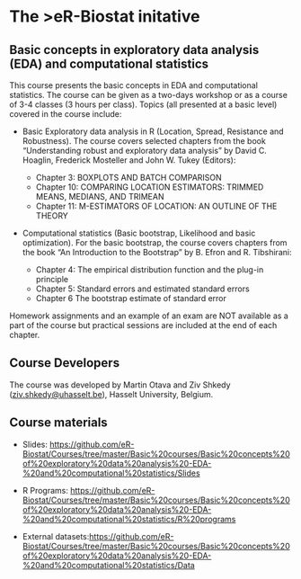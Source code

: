 # The >eR-Biostat initative
## Basic concepts in exploratory data analysis (EDA) and computational statistics

This course presents the basic concepts in EDA and computational statistics. The course can be given as a  two-days workshop or as a course of 3-4 classes (3 hours per class).  Topics (all presented at a basic level) covered in the course include:

* Basic Exploratory data analysis in R (Location, Spread, Resistance and Robustness). The course covers selected chapters from the book “Understanding robust and exploratory data analysis” by David C. Hoaglin, Frederick Mosteller and John W. Tukey (Editors): 
  + Chapter 3: BOXPLOTS AND BATCH COMPARISON
  + Chapter 10: COMPARING LOCATION ESTIMATORS: TRIMMED MEANS, MEDIANS, AND TRIMEAN
  + Chapter 11: M-ESTIMATORS OF LOCATION: AN OUTLINE OF THE THEORY

* Computational statistics (Basic bootstrap, Likelihood and basic optimization). For the basic bootstrap, the course covers chapters from the book  “An Introduction to the Bootstrap” by B. Efron and R. Tibshirani:
  + Chapter 4: The empirical distribution function and the plug-in principle 
  + Chapter 5: Standard errors and estimated standard errors 
  + Chapter 6 The bootstrap estimate of standard error

Homework assignments and an example of an exam are NOT available as a part of the course but practical sessions are included at the end of each chapter.

## Course Developers
The course was developed by Martin Otava and Ziv Shkedy (ziv.shkedy@uhasselt.be), Hasselt University, Belgium.

## Course materials
* Slides: https://github.com/eR-Biostat/Courses/tree/master/Basic%20courses/Basic%20concepts%20of%20exploratory%20data%20analysis%20-EDA-%20and%20computational%20statistics/Slides

* R Programs: https://github.com/eR-Biostat/Courses/tree/master/Basic%20courses/Basic%20concepts%20of%20exploratory%20data%20analysis%20-EDA-%20and%20computational%20statistics/R%20programs

* External datasets:https://github.com/eR-Biostat/Courses/tree/master/Basic%20courses/Basic%20concepts%20of%20exploratory%20data%20analysis%20-EDA-%20and%20computational%20statistics/Data


